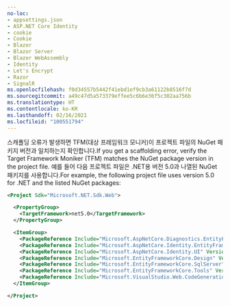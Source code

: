 ```yaml
---
no-loc:
- appsettings.json
- ASP.NET Core Identity
- cookie
- Cookie
- Blazor
- Blazor Server
- Blazor WebAssembly
- Identity
- Let's Encrypt
- Razor
- SignalR
ms.openlocfilehash: f0d34557b5442f41ebd1ef9cb3a61122b8516f7d
ms.sourcegitcommit: a49c47d5a573379effee5c6b6e36f5c302aa756b
ms.translationtype: HT
ms.contentlocale: ko-KR
ms.lasthandoff: 02/16/2021
ms.locfileid: "100551794"
---
```

<span data-ttu-id="afc4f-101">스캐폴딩 오류가 발생하면 TFM(대상 프레임워크 모니커)이 프로젝트 파일의 NuGet 패키지 버전과 일치하는지 확인합니다.</span><span class="sxs-lookup"><span data-stu-id="afc4f-101">If you get a scaffolding error, verify the Target Framework Moniker (TFM) matches the NuGet package version in the project file.</span></span> <span data-ttu-id="afc4f-102">예를 들어 다음 프로젝트 파일은 .NET용 버전 5.0과 나열된 NuGet 패키지를 사용합니다.</span><span class="sxs-lookup"><span data-stu-id="afc4f-102">For example, the following project file uses version 5.0 for .NET and the listed NuGet packages:</span></span>

```xml
<Project Sdk="Microsoft.NET.Sdk.Web">

  <PropertyGroup>
    <TargetFramework>net5.0</TargetFramework>
  </PropertyGroup>

  <ItemGroup>
    <PackageReference Include="Microsoft.AspNetCore.Diagnostics.EntityFrameworkCore" Version="5.0.0-*" />
    <PackageReference Include="Microsoft.AspNetCore.Identity.EntityFrameworkCore" Version="5.0.0-*" />
    <PackageReference Include="Microsoft.AspNetCore.Identity.UI" Version="5.0.0-*" />
    <PackageReference Include="Microsoft.EntityFrameworkCore.Design" Version="5.0.0-*" />
    <PackageReference Include="Microsoft.EntityFrameworkCore.SqlServer" Version="5.0.0-*" />
    <PackageReference Include="Microsoft.EntityFrameworkCore.Tools" Version="5.0.0-*" />
    <PackageReference Include="Microsoft.VisualStudio.Web.CodeGeneration.Design" Version="5.0.0-*" />
  </ItemGroup>

</Project>
```
